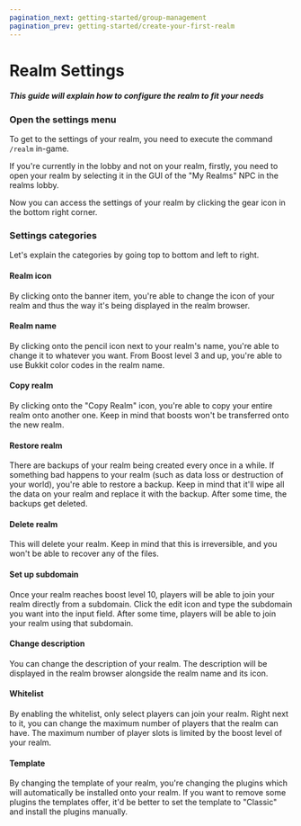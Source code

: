```yaml
---
pagination_next: getting-started/group-management
pagination_prev: getting-started/create-your-first-realm
---
```


# Realm Settings

##### This guide will explain how to configure the realm to fit your needs

### Open the settings menu

To get to the settings of your realm, you need to execute the command `/realm` in-game.

If you're currently in the lobby and not on your realm, firstly, you need to open your realm by selecting it in the GUI of the "My Realms" NPC in the realms lobby.

Now you can access the settings of your realm by clicking the gear icon in the bottom right corner.

### Settings categories

Let's explain the categories by going top to bottom and left to right.

#### Realm icon

By clicking onto the banner item, you're able to change the icon of your realm and thus the way it's being displayed in the realm browser.

#### Realm name

By clicking onto the pencil icon next to your realm's name, you're able to change it to whatever you want. From Boost level 3 and up, you're able to use Bukkit color codes in the realm name.

#### Copy realm

By clicking onto the "Copy Realm" icon, you're able to copy your entire realm onto another one. Keep in mind that boosts won't be transferred onto the new realm.

#### Restore realm

There are backups of your realm being created every once in a while. If something bad happens to your realm (such as data loss or destruction of your world), you're able to restore a backup. Keep in mind that it'll wipe all the data on your realm and replace it with the backup. After some time, the backups get deleted.

#### Delete realm

This will delete your realm. Keep in mind that this is irreversible, and you won't be able to recover any of the files.

#### Set up subdomain

Once your realm reaches boost level 10, players will be able to join your realm directly from a subdomain. Click the edit icon and type the subdomain you want into the input field. After some time, players will be able to join your realm using that subdomain.

#### Change description

You can change the description of your realm. The description will be displayed in the realm browser alongside the realm name and its icon.

#### Whitelist

By enabling the whitelist, only select players can join your realm. Right next to it, you can change the maximum number of players that the realm can have. The maximum number of player slots is limited by the boost level of your realm.

#### Template

By changing the template of your realm, you're changing the plugins which will automatically be installed onto your realm. If you want to remove some plugins the templates offer, it'd be better to set the template to "Classic" and install the plugins manually.
